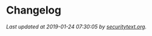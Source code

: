 # Changelog

_Last updated at 2019-01-24 07:30:05 by [securitytext.org](https://securitytext.org)._
